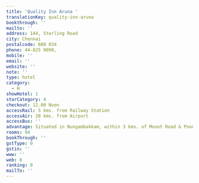 ```yaml
---
title: 'Quality Inn Aruna '
translationKey: quality-inn-aruna
bookthrough: ''
mailto: ''
address: 144, Sterling Road
city: Chennai
postalcode: 600 034
phone: 44-825 9090,
mobile: ''
email: ''
website: ''
note: ''
type: hotel
category:
  - H
showHotel: 1
starCategory: 4
checkout: 12.00 Noon
accessRail: 5 kms. from Railway Station
accessAir: 20 kms. from Airport
accessBus: ''
advantage: Situated in Nungambakkam, within 3 kms. of Mount Road & Poonamallee High Road
rooms: 94
bookThrough: ''
gstType: 0
gstin: ''
www: ''
web: 0
ranking: 0
mailTo: ''
---
```







